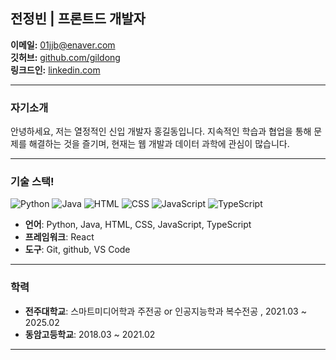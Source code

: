 ## 전정빈 | 프론트드 개발자

**이메일:** 01jjb@enaver.com  
**깃허브:** [github.com/gildong](https://github.com/gildong)  
**링크드인:** [linkedin.com]([https://linkedin.com](https://www.linkedin.com/in/jeongbin-jeon-0b54a331a/))  

---

### 자기소개
안녕하세요, 저는 열정적인 신입 개발자 홍길동입니다. 지속적인 학습과 협업을 통해 문제를 해결하는 것을 즐기며, 현재는 웹 개발과 데이터 과학에 관심이 많습니다.

---

### 기술 스택!

![Python](https://cdn.simpleicons.org/python)
![Java](https://cdn.simpleicons.org/java)
![HTML](https://cdn.simpleicons.org/html5)
![CSS](https://cdn.simpleicons.org/css3)
![JavaScript](https://cdn.simpleicons.org/javascript)
![TypeScript](https://cdn.simpleicons.org/typescript)
- **언어**: Python, Java, HTML, CSS, JavaScript, TypeScript
- **프레임워크**: React
- **도구**: Git, github, VS Code

---


### 학력
- **전주대학교**: 스마트미디어학과 주전공 or 인공지능학과 복수전공 , 2021.03 ~ 2025.02
- **동암고등학교**: 2018.03 ~ 2021.02

---
